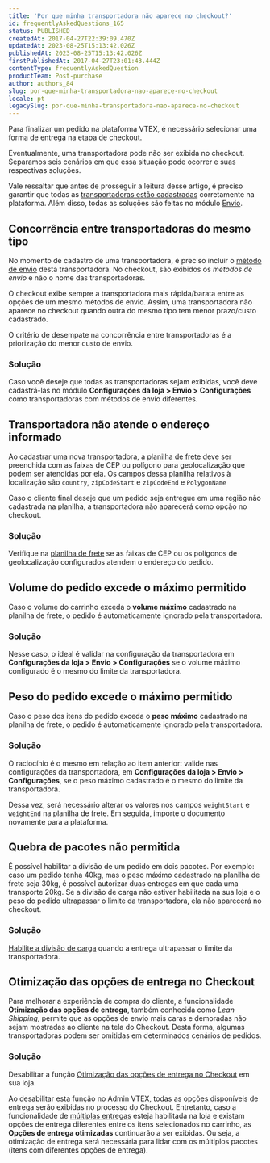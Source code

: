 ```yaml
---
title: 'Por que minha transportadora não aparece no checkout?'
id: frequentlyAskedQuestions_165
status: PUBLISHED
createdAt: 2017-04-27T22:39:09.470Z
updatedAt: 2023-08-25T15:13:42.026Z
publishedAt: 2023-08-25T15:13:42.026Z
firstPublishedAt: 2017-04-27T23:01:43.444Z
contentType: frequentlyAskedQuestion
productTeam: Post-purchase
author: authors_84
slug: por-que-minha-transportadora-nao-aparece-no-checkout
locale: pt
legacySlug: por-que-minha-transportadora-nao-aparece-no-checkout
---
```


Para finalizar um pedido na plataforma VTEX, é necessário selecionar uma forma de entrega na etapa de checkout.  

Eventualmente, uma transportadora pode não ser exibida no checkout. Separamos seis cenários em que essa situação pode ocorrer e suas respectivas soluções. 

Vale ressaltar que antes de prosseguir a leitura desse artigo, é preciso garantir que todas as [transportadoras estão cadastradas](https://help.vtex.com/pt/tutorial/transportadoras-na-vtex--7u9duMD5UQa2QQwukAWMcE) corretamente na plataforma. Além disso, todas as soluções são feitas no módulo [Envio](https://help.vtex.com/pt/tutorial/visao-geral-logistics--tutorials_143). 

## Concorrência entre transportadoras do mesmo tipo

No momento de cadastro de uma transportadora, é preciso incluir o [método de envio](https://help.vtex.com/pt/tutorial/como-funciona-o-tipo-de-entrega/) desta transportadora. No checkout, são exibidos os _métodos de envio_ e não o nome das transportadoras.

O checkout exibe sempre a transportadora mais rápida/barata entre as opções de um mesmo métodos de envio. Assim, uma transportadora não aparece no checkout quando outra do mesmo tipo tem menor prazo/custo cadastrado.

<div class="alert alert-warning">
O critério de desempate na concorrência entre transportadoras é a priorização do menor custo de envio.
</div>

### Solução

Caso você deseje que todas as transportadoras sejam exibidas, você deve cadastrá-las no módulo **Configurações da loja > Envio > Configurações** como transportadoras com métodos de envio diferentes.

## Transportadora não atende o endereço informado 

Ao cadastrar uma nova transportadora, a [planilha de frete](https://help.vtex.com/pt/tutorial/importar-planilha-de-frete) deve ser preenchida com as faixas de CEP ou polígono para geolocalização que podem ser atendidas por ela. Os campos dessa planilha relativos à localização são `country`, `zipCodeStart` e `zipCodeEnd` e `PolygonName`

Caso o cliente final deseje que um pedido seja entregue em uma região não cadastrada na planilha, a transportadora não aparecerá como opção no checkout.

### Solução

Verifique na [planilha de frete](https://help.vtex.com/pt/tutorial/importar-planilha-de-frete) se as faixas de CEP ou os polígonos de geolocalização configurados atendem o endereço do pedido. 

## Volume do pedido excede o máximo permitido

Caso o volume do carrinho exceda o __volume máximo__ cadastrado na planilha de frete, o pedido é automaticamente ignorado pela transportadora. 

### Solução

Nesse caso, o ideal é validar na configuração da transportadora em **Configurações da loja > Envio > Configurações** se o volume máximo configurado é o mesmo do limite da transportadora.  

## Peso do pedido excede o máximo permitido

Caso o peso dos itens do pedido exceda o __peso máximo__ cadastrado na planilha de frete, o pedido é automaticamente ignorado pela transportadora. 

### Solução

O raciocínio é o mesmo em relação ao item anterior: valide nas configurações da transportadora, em **Configurações da loja > Envio > Configurações**, se o peso máximo cadastrado é o mesmo do limite da transportadora.

Dessa vez, será necessário alterar os valores nos campos `weightStart` e `weightEnd` na planilha de frete. Em seguida, importe o documento novamente para a plataforma. 

## Quebra de pacotes não permitida

É possível habilitar a divisão de um pedido em dois pacotes. Por exemplo: caso um pedido tenha 40kg, mas o peso máximo cadastrado na planilha de frete seja 30kg, é possível autorizar duas entregas em que cada uma transporte 20kg. Se a divisão de carga não estiver habilitada na sua loja e o peso do pedido ultrapassar o limite da transportadora, ela não aparecerá no checkout.

### Solução

[Habilite a divisão de carga](https://help.vtex.com/pt/tutorial/como-funciona-a-divisao-de-carga--tutorials_109) quando a entrega ultrapassar o limite da transportadora. 

## Otimização das opções de entrega no Checkout

Para melhorar a experiência de compra do cliente, a funcionalidade **Otimização das opções de entrega**, também conhecida como _Lean Shipping_, permite que as opções de envio mais caras e demoradas não sejam mostradas ao cliente na tela do Checkout. Desta forma, algumas transportadoras podem ser omitidas em determinados cenários de pedidos.

### Solução

Desabilitar a função [Otimização das opções de entrega no Checkout](https://help.vtex.com/pt/tutorial/otimizacao-das-opcoes-de-entrega-no-checkout--6DeGO9eBSFWe4XkoS0SxAB) em sua loja. 

<div class="alert alert-warning">
Ao desabilitar esta função no Admin VTEX, todas as opções disponíveis de entrega serão exibidas no processo do Checkout. Entretanto, caso a funcionalidade de <a href="https://help.vtex.com/pt/tutorial/divisao-de-pedidos-e-divisao-de-entregas--jQvzA6QgSd51e2p6bthoV#">múltiplas entregas</a> esteja habilitada na loja e existam opções de entrega diferentes entre os itens selecionados no carrinho, as <b>Opções de entrega otimizadas</b> continuarão a ser exibidas. Ou seja, a otimização de entrega será necessária para lidar com os múltiplos pacotes (itens com diferentes opções de entrega).
</div>

